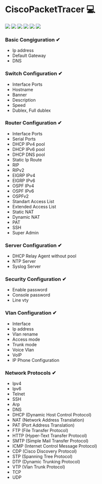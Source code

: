 # CiscoPacketTracer :computer:

![](https://img.shields.io/github/stars/pandao/editor.md.svg) ![](https://img.shields.io/github/forks/pandao/editor.md.svg) ![](https://img.shields.io/github/tag/pandao/editor.md.svg) ![](https://img.shields.io/github/release/pandao/editor.md.svg) ![](https://img.shields.io/github/issues/pandao/editor.md.svg) ![](https://img.shields.io/bower/v/editor.md.svg)

### Basic Congiguration ✔
- Ip address
- Default Gateway
- DNS

### Switch Configuration ✔
- Interface Ports
- Hostname
- Banner
- Description
- Speed
- Dublex, Full dublex

### Router Configuration ✔
- Interface Ports
- Serial Ports
- DHCP IPv4 pool
- DHCP IPv6 pool
- DHCP DNS pool
- Static Ip Route
- RIP
- RIPv2
- EIGRP IPv4
- EIGRP IPv6
- OSPF IPv4
- OSPF IPv6
- OSPFv2
- Standart Access List
- Extended Access List
- Static NAT
- Dynamic NAT
- PAT
- SSH
- Super Admin

### Server Configuration ✔
- DHCP Relay Agent without pool
- NTP Server
- Syslog Server

### Security Configuration ✔
- Enable password
- Console password
- Line vty

### Vlan Configuration ✔
- Interface
- Ip address
- Vlan rename
- Access mode
- Trunk mode
- Voice Vlan
- VoIP
- IP Phone Configuration

### Network Protocols ✔
- Ipv4
- Ipv6
- Telnet
- SSH
- Arp
- DNS
- DHCP (Dynamic Host Control Protocol)
- NAT (Network Address Translation)
- PAT (Port Address Translation)
- FTP (File Transfer Protocol)
- HTTP (Hyper-Text Transfer Protocol)
- SMTP (Simple Mail Transfer Protocol)
- ICMP (Internet Control Message Protocol)
- CDP (Cisco Discovery Protocol)
- STP (Spanning Tree Protocol)
- DTP (Dynamic Trunking Protocol)
- VTP (Vlan Trunk Protocol)
- TCP
- UDP
